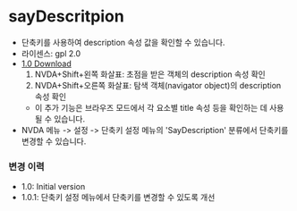 <html lang="ko">

# sayDescritpion #

- 단축키를 사용하여 description 속성 값을 확인할 수 있습니다.
- 라이센스: gpl 2.0
- [1.0 Download](https://github.com/dnz3d4c/sayDescription/releases/download/1.0/sayDescription-1.0.nvda-addon)
  1. NVDA+Shift+왼쪽 화살표: 초점을 받은 객체의 description 속성 확인
  2. NVDA+Shift+오른쪽 화살표: 탐색 객체(navigator object)의 description 속성 확인
  - 이 추가 기능은 브라우즈 모드에서 각 요소별 title 속성 등을 확인하는 데 사용될 수 있습니다.
- NVDA 메뉴 -> 설정 -> 단축키 설정 메뉴의 'SayDescription' 분류에서 단축키를 변경할 수 있습니다.

### 변경 이력 ###
- 1.0: Initial version
- 1.0.1: 단축키 설정 메뉴에서 단축키를 변경할 수 있도록 개선